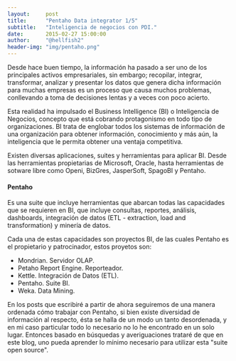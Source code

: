 ```yaml
---
layout:     post
title:      "Pentaho Data integrator 1/5"
subtitle:   "Inteligencia de negocios con PDI."
date:       2015-02-27 15:00:00
author:     "@hellfish2"
header-img: "img/pentaho.png"
---
```


Desde hace buen tiempo, la información ha pasado a ser uno de los principales activos empresariales, sin embargo; recopilar, integrar, transformar, analizar y presentar los datos que genera dicha información para muchas empresas es un proceso que causa muchos problemas, conllevando a toma de decisiones lentas y a veces con poco acierto.

Esta realidad ha impulsado el Business Intelligence (BI) o Inteligencia de Negocios, concepto que está cobrando protagonismo en todo tipo de organizaciones. BI trata de englobar todos los sistemas de información de una organización para obtener información, conocimiento y más aún, la inteligencia que le permita obtener una ventaja competitiva.

Existen diversas aplicaciones, suites y herramientas para aplicar BI. Desde las herramientas propietarias de Microsoft, Oracle, hasta herramientas de sotware libre como Openi, BizGres, JasperSoft, SpagoBI y Pentaho.

#### Pentaho
Es una suite que incluye herramientas que abarcan todas las capacidades que se requieren en BI, que incluye consultas, reportes, análisis, dashboards, integración de datos (ETL - extraction, load and transformation) y minería de datos.

Cada una de estas capacidades son proyectos BI, de las cuales Pentaho es el propietario y patrocinador, estos proyetos son:

- Mondrian. Servidor OLAP.
- Petaho Report Engine. Reporteador.
- Kettle. Integración de Datos (ETL).
- Pentaho. Suite BI.
- Weka. Data Mining.

En los posts que escribiré a partir de ahora seguiremos de una manera ordenada cómo trabajar con Pentaho, si bien existe diversidad de información al respecto, ésta se halla de un modo un tanto desordenada, y en mi caso particular todo lo necesario no lo he encontrado en un solo lugar. Entonces basado en búsquedas y averiguaciones trataré de que en este blog, uno pueda aprender lo mínimo necesario para utilizar esta "suite open source".
